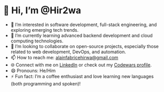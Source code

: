 # 👋 Hi, I’m @Hir2wa

- 👀 I’m interested in software development, full-stack engineering, and exploring emerging tech trends.
- 🌱 I’m currently learning advanced backend development and cloud computing technologies.
- 💞️ I’m looking to collaborate on open-source projects, especially those related to web development, DevOps, and automation.
- 📫 How to reach me: [alainfabricehirwa@gmail.com](mailto:alainfabricehirwa@gmail.com)
- 🌐 Connect with me on [LinkedIn](https://www.linkedin.com/in/hirwa-alain-fabrice) or check out my [Codewars profile](https://www.codewars.com/users/Hir2wa).
- 😄 Pronouns: He/Him
- ⚡ Fun fact: I’m a coffee enthusiast and love learning new languages (both programming and spoken)!

<!---
Hir2wa/Hir2wa is a ✨ special ✨ repository because its `README.md` (this file) appears on your GitHub profile.
You can click the Preview link to take a look at your changes.
--->
